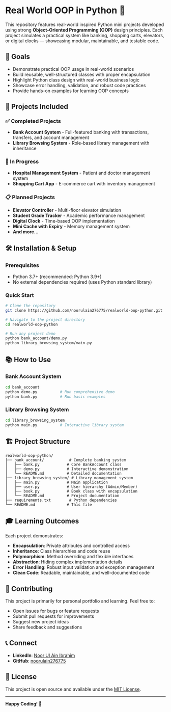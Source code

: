 # Real World OOP in Python 🐍

This repository features real-world inspired Python mini projects developed using strong **Object-Oriented Programming (OOP)** design principles. Each project simulates a practical system like banking, shopping carts, elevators, or digital clocks — showcasing modular, maintainable, and testable code.

## 🎯 Goals
- Demonstrate practical OOP usage in real-world scenarios
- Build reusable, well-structured classes with proper encapsulation
- Highlight Python class design with real-world business logic
- Showcase error handling, validation, and robust code practices
- Provide hands-on examples for learning OOP concepts

## 🚀 Projects Included

### ✅ Completed Projects
- **Bank Account System** - Full-featured banking with transactions, transfers, and account management
- **Library Browsing System** - Role-based library management with inheritance

### 🔄 In Progress
- **Hospital Management System** - Patient and doctor management system
- **Shopping Cart App** - E-commerce cart with inventory management

### 📋 Planned Projects
- **Elevator Controller** - Multi-floor elevator simulation
- **Student Grade Tracker** - Academic performance management
- **Digital Clock** - Time-based OOP implementation
- **Mini Cache with Expiry** - Memory management system
- **And more...**

## 🛠️ Installation & Setup

### Prerequisites
- Python 3.7+ (recommended: Python 3.9+)
- No external dependencies required (uses Python standard library)

### Quick Start
```bash
# Clone the repository
git clone https://github.com/noorulain276775/realworld-oop-python.git

# Navigate to the project directory
cd realworld-oop-python

# Run any project demo
python bank_account/demo.py
python library_browsing_system/main.py
```

## 📚 How to Use

### Bank Account System
```bash
cd bank_account
python demo.py          # Run comprehensive demo
python bank.py          # Run basic examples
```

### Library Browsing System
```bash
cd library_browsing_system
python main.py          # Interactive library system
```

## 🏗️ Project Structure
```
realworld-oop-python/
├── bank_account/           # Complete banking system
│   ├── bank.py            # Core BankAccount class
│   ├── demo.py            # Interactive demonstration
│   └── README.md          # Detailed documentation
├── library_browsing_system/ # Library management system
│   ├── main.py            # Main application
│   ├── user.py            # User hierarchy (Admin/Member)
│   ├── book.py            # Book class with encapsulation
│   └── README.md          # Project documentation
├── requirements.txt        # Python dependencies
└── README.md              # This file
```

## 🎓 Learning Outcomes

Each project demonstrates:
- **Encapsulation**: Private attributes and controlled access
- **Inheritance**: Class hierarchies and code reuse
- **Polymorphism**: Method overriding and flexible interfaces
- **Abstraction**: Hiding complex implementation details
- **Error Handling**: Robust input validation and exception management
- **Clean Code**: Readable, maintainable, and well-documented code

## 🤝 Contributing

This project is primarily for personal portfolio and learning. Feel free to:
- Open issues for bugs or feature requests
- Submit pull requests for improvements
- Suggest new project ideas
- Share feedback and suggestions

## 📞 Connect

- **LinkedIn**: [Noor Ul Ain Ibrahim](https://www.linkedin.com/in/noor-ul-ain-ibrahim-0782a213a/)
- **GitHub**: [noorulain276775](https://github.com/noorulain276775)

## 📄 License

This project is open source and available under the [MIT License](LICENSE).

---

**Happy Coding! 🎉**
